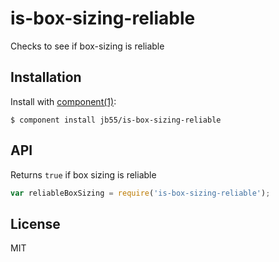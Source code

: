 # is-box-sizing-reliable

  Checks to see if box-sizing is reliable

## Installation

  Install with [component(1)](http://component.io):

    $ component install jb55/is-box-sizing-reliable

## API

Returns `true` if box sizing is reliable

```javascript
var reliableBoxSizing = require('is-box-sizing-reliable');
```

## License

  MIT
